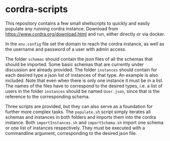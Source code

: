 # cordra-scripts

This repository contains a few small shellscripts to quickly and easily populate any running cordra instance. Download from https://www.cordra.org/download.html and run, either directly or via docker.

In the ```env.config``` file set the domain to reach the cordra instance, as well as the username and password of a user with admin access.

The folder ```schemas``` should contain the json files of all the schemas that should be imported. Some basic schemas that are currently under discussion are already provided. The folder ```instances``` should contain for each desired type a json list of instances of that type. An example is also included. Note that even when there is only one instance it must be in a list. The names of the files have to correspond to the desired types, i.e. a list of users in the folder ```instances``` should be named ```User.json```, since that is the reference to the corresponding schema.

Three scripts are provided, but they can also serve as a foundation for further more complex tasks. The ```populate.sh``` script simply iterates all schemas and instances in both folders and imports them into the cordra instance. Both ```importInstances.sh``` and ```importSchema.sh``` import one schema or one list of instances respectively. They must be executed with a commandline argument, corresponding to the desired json file. 
